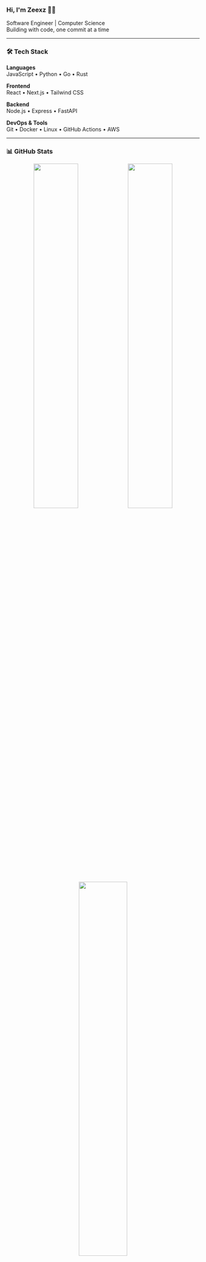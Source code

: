 ### Hi, I'm Zeexz 👨‍💻

Software Engineer | Computer Science  
Building with code, one commit at a time

---

### 🛠️ Tech Stack

**Languages**  
JavaScript • Python • Go • Rust  

**Frontend**  
React • Next.js • Tailwind CSS  

**Backend**  
Node.js • Express • FastAPI  

**DevOps & Tools**  
Git • Docker • Linux • GitHub Actions • AWS  

---

### 📊 GitHub Stats

<div align="center">
  <img src="https://github-readme-stats.vercel.app/api?username=zeexz&show_icons=true&theme=dark&border_color=8a3ff8&bg_color=0d1117" width="48%" />
  <img src="https://github-readme-stats.vercel.app/api/top-langs/?username=zeexz&layout=compact&theme=dark&border_color=8a3ff8&bg_color=0d1117" width="48%" />
</div>

<div align="center">
  <img src="https://streak-stats.demolab.com?user=zeexz&theme=dark&border_color=8a3ff8&bg_color=0d1117" width="50%" />
</div>

---

### 🤝 Connect

[<img src="https://img.shields.io/badge/LinkedIn-blue?logo=linkedin&logoColor=white" />](https://linkedin.com/in/yourprofile) 
[<img src="https://img.shields.io/badge/Twitter-black?logo=x&logoColor=white" />](https://x.com/yourhandle) 
[<img src="https://img.shields.io/badge/Email-red?logo=gmail&logoColor=white" />](mailto:hello@zeexz.dev) 
[<img src="https://img.shields.io/badge/Portfolio-gray?logo=vercel&logoColor=white" />](https://zeexz.dev)
